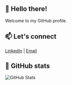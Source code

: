 ## 👋 Hello there!

Welcome to my GitHub profile.


## 📫 Let's connect
[LinkedIn](https://www.linkedin.com/in/felix-g%C3%BCndling-4b143a1b5/) | [Email](felix.g@live.de)


## 🌟 GitHub stats

![GitHub Stats](https://github-readme-stats.vercel.app/api?username=fguendling&show_icons=true)
